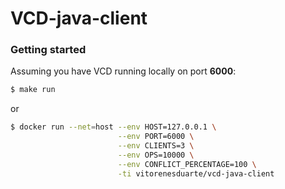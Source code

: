 # VCD-java-client

### Getting started

Assuming you have VCD running locally on port __6000__:

```bash
$ make run
```

or

```bash
$ docker run --net=host --env HOST=127.0.0.1 \
                        --env PORT=6000 \
                        --env CLIENTS=3 \
                        --env OPS=10000 \
                        --env CONFLICT_PERCENTAGE=100 \
                        -ti vitorenesduarte/vcd-java-client
```
